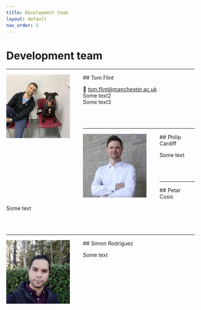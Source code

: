 ```yaml
---
title: Development team
layout: default
nav_order: 5
---
```


# Development team

---
<img align="left" width="170" style="padding-right:35px" src="images/tom.jpeg"/>
## Tom Flint

:email: tom.flint@manchester.ac.uk <br>
Some text2 <br>
Some text3

<br>
<br>

---
<img align="left" width="170" style="padding-right:35px" src="images/philip.jpeg"/>
## Philip Cardiff

Some text

<br>
<br>

---
<img align="left" width="170" style="padding-right:35px" src=""/>
## Petar Cosic

Some text

<br>
<br>


---
<img align="left" width="170" style="padding-right:35px" src="images/simon.jpeg"/>
## Simon Rodriguez

Some text

<br>
<br>